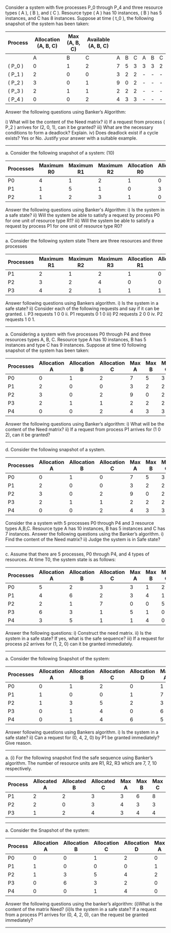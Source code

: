 
Consider a system with five processes P_0 through P_4 and three resource types ( A ), ( B ), and ( C ). Resource type ( A ) has 10 instances, ( B ) has 5 instances, and  C  has 8 instances. Suppose at time ( t_0 ), the following snapshot of the system has been taken:

| Process   | Allocation (A, B, C) | Max (A, B, C) | Available (A, B, C) |     |     |     |     |     |     |
| --------- | -------------------- | ------------- | ------------------- | --- | --- | --- | --- | --- | --- |
|           | A                    | B             | C                   | A   | B   | C   | A   | B   | C   |
| \( P_0 \) | 0                    | 1             | 2                   | 7   | 5   | 3   | 3   | 3   | 2   |
| \( P_1 \) | 2                    | 0             | 0                   | 3   | 2   | 2   | -   | -   | -   |
| \( P_2 \) | 3                    | 0             | 1                   | 9   | 0   | 2   | -   | -   | -   |
| \( P_3 \) | 2                    | 1             | 1                   | 2   | 2   | 2   | -   | -   | -   |
| \( P_4 \) | 0                    | 0             | 2                   | 4   | 3   | 3   | -   | -   | -   |

Answer the following questions using Banker’s Algorithm:

i) What will be the content of the Need matrix?
ii) If a request from process \( P_2 \) arrives for (2, 0, 1), can it be granted?
iii) What are the necessary conditions to form a deadlock? Explain.
iv) Does deadlock exist if a cycle exists? Yes or No. Justify your answer with a suitable example.

___



a. Consider the following snapshot of a system:  (10)

| Processes | Maximum R0 | Maximum R1 | Maximum R2 | Allocation R0 | Allocation R1 | Allocation R2 | Available R0 | Available R1 | Available R2 |
| --------- | ---------- | ---------- | ---------- | ------------- | ------------- | ------------- | ------------ | ------------ | ------------ |
| P0        | 4          | 1          | 2          | 1             | 0             | 2             | 2            | 2            | 0            |
| P1        | 1          | 5          | 1          | 0             | 3             | 1             | -            | -            | -            |
| P2        | 1          | 2          | 3          | 1             | 0             | 2             | -            | -            | -            |

Answer the following questions using Banker's Algorithm:
i) Is the system in a safe state?
ii) Will the system be able to satisfy a request by process P0 for one unit of resource type R1?
iii) Will the system be able to satisfy a request by process P1 for one unit of resource type R0?

___

a. Consider the following system state
There are three resources and three processes

| Processes | Maximum R1 | Maximum R2 | Maximum R3 | Allocation R1 | Allocation R2 | Allocation R3 | Available R1 | Available R2 | Available R3 |
| --------- | ---------- | ---------- | ---------- | ------------- | ------------- | ------------- | ------------ | ------------ | ------------ |
| P1        | 2          | 1          | 2          | 1             | 0             | 1             | 2            | 1            | 2            |
| P2        | 3          | 2          | 4          | 0             | 0             | 1             | -            | -            | -            |
| P3        | 4          | 2          | 1          | 1             | 1             | 1             | -            | -            | -            |

Answer following questions using Bankers algorithm.
i) Is the system in a safe state?
ii) Consider each of the following requests and say if it can be
granted. i. P3 requests 1 0 0 ii. P1 requests 0 1 0
iii) P2 requests 2 0 0 iv. P2 requests 1 0 1.

___


a. Considering a system with five processes P0 through P4 and three
resources types A, B, C. Resource type A has 10 instances, B has
5 instances and type C has 9 instances. Suppose at time t0 following
snapshot of the system has been taken:

| Processes | Allocation A | Allocation B | Allocation C | Max A | Max B | Max C | Available A | Available B | Available C |
| --------- | ------------ | ------------ | ------------ | ----- | ----- | ----- | ----------- | ----------- | ----------- |
| P0        | 0            | 1            | 2            | 7     | 5     | 3     | 3           | 3           | 2           |
| P1        | 2            | 0            | 0            | 3     | 2     | 2     | -           | -           | -           |
| P2        | 3            | 0            | 2            | 9     | 0     | 2     | -           | -           | -           |
| P3        | 2            | 1            | 1            | 2     | 2     | 2     | -           | -           | -           |
| P4        | 0            | 0            | 2            | 4     | 3     | 3     | -           | -           | -           |

Answer the following questions using Banker’s algorithm:
i) What will be the content of the Need matrix?
ii) If a request from process P1 arrives for (1 0 2), can it be granted?


___


d. Consider the following snapshot of a system.

| Processes | Allocation A | Allocation B | Allocation C | Max A | Max B | Max C | Available A | Available B | Available C |
| --------- | ------------ | ------------ | ------------ | ----- | ----- | ----- | ----------- | ----------- | ----------- |
| P0        | 0            | 1            | 0            | 7     | 5     | 3     | 3           | 3           | 2           |
| P1        | 2            | 0            | 0            | 3     | 2     | 2     | -           | -           | -           |
| P2        | 3            | 0            | 2            | 9     | 0     | 2     | -           | -           | -           |
| P3        | 2            | 1            | 1            | 2     | 2     | 2     | -           | -           | -           |
| P4        | 0            | 0            | 2            | 4     | 3     | 3     | -           | -           | -           |


Consider the a system with 5 processes P0 through P4 and 3 resource
types A,B,C. Resource type A has 10 instances, B has 5 instances and
C has 7 instances.
Answer the following questions using the Banker’s algorithm.
i) Find the content of the Need matrix?
ii) Judge the system is in Safe state?


___

c. Assume that there are 5 processes, P0 through P4, and 4 types of
resources. At time T0, the system state is as follows:

| Processes | Allocation A | Allocation B | Allocation C | Max A | Max B | Max C | Available A | Available B | Available C |
| --------- | ------------ | ------------ | ------------ | ----- | ----- | ----- | ----------- | ----------- | ----------- |
| P0        | 5            | 2            | 3            | 3     | 1     | 2     | 1           | 2           | 2           |
| P1        | 4            | 6            | 2            | 3     | 4     | 1     | -           | -           | -           |
| P2        | 2            | 1            | 7            | 0     | 0     | 5     | -           | -           | -           |
| P3        | 6            | 3            | 1            | 5     | 1     | 0     | -           | -           | -           |
| P4        | 3            | 5            | 1            | 1     | 4     | 0     | -           | -           | -           |

Answer the following questions:
i) Construct the need matrix.
ii) Is the system in a safe state? If yes, what is the safe sequence?
iii) If a request for process p2 arrives for (1, 2, 0) can it be granted immediately.

____

a. Consider the following Snapshot of the system:

| Processes | Allocation A | Allocation B | Allocation C | Allocation D | Max A | Max B | Max C | Max D | Available A | Available B | Available C | Available D |
| --------- | ------------ | ------------ | ------------ | ------------ | ----- | ----- | ----- | ----- | ----------- | ----------- | ----------- | ----------- |
| P0        | 0            | 1            | 2            | 0            | 1     | 5     | 2     | 0     | 1           | 2           | 1           | 5           |
| P1        | 1            | 0            | 0            | 1            | 7     | 5     | 3     | 0     | -           | -           | -           | -           |
| P2        | 1            | 3            | 5            | 2            | 3     | 4     | 2     | 3     | -           | -           | -           | -           |
| P3        | 0            | 1            | 4            | 0            | 6     | 5     | 6     | 5     | -           | -           | -           | -           |
| P4        | 0            | 1            | 4            | 6            | 5     | 6     | 5     | 6     | -           | -           | -           | -           |

Answer following questions using Bankers algorithm.
i) Is the system in a safe state?
ii) Can a request for (0, 4, 2, 0) by P1 be granted immediately?   Give reason.

___

a. (i) For the following snapshot find the safe sequence using Banker’s algorithm. The number of resource units are R1, R2, R3 which are 7, 7, 10 respectively.

| Process | Allocated A | Allocated B | Allocated C | Max A | Max B | Max C |
| ------- | ----------- | ----------- | ----------- | ----- | ----- | ----- |
| P1      | 2           | 2           | 3           | 3     | 6     | 8     |
| P2      | 2           | 0           | 3           | 4     | 3     | 3     |
| P3      | 1           | 2           | 4           | 3     | 4     | 4     |


___

a. Consider the Snapshot of the system:

| Process | Allocation A | Allocation B | Allocation C | Allocation D | Max A | Max B | Max C | Max D | Available A | Available B | Available C | Available D |
| ------- | ------------ | ------------ | ------------ | ------------ | ----- | ----- | ----- | ----- | ----------- | ----------- | ----------- | ----------- |
| P0      | 0            | 0            | 1            | 2            | 0     | 0     | 1     | 2     | 1           | 5           | 2           | 0           |
| P1      | 1            | 0            | 0            | 0            | 1     | 7     | 5     | 0     | -           | -           | -           | -           |
| P2      | 1            | 3            | 5            | 4            | 2     | 3     | 5     | 6     | -           | -           | -           | -           |
| P3      | 0            | 6            | 3            | 2            | 0     | 6     | 5     | 2     | -           | -           | -           | -           |
| P4      | 0            | 0            | 1            | 4            | 0     | 6     | 5     | 6     | -           | -           | -           | -           |


Answer the following questions using the banker’s algorithm:
(i)What is the content of the matrix Need?
(ii)Is the system in a safe state?
If a request from a process P1 arrives for (0, 4, 2, 0), can the request be granted immediately?


___